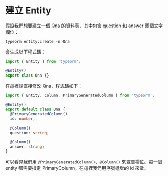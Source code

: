 # 建立 Entity

假設我們想要建立一個 Qna 的資料表，其中包含 question 和 answer 兩個文字欄位：

```
typeorm entity:create -n Qna
```

會生成以下程式碼：

```ts
import { Entity } from 'typeorm';

@Entity()
export class Qna {}
```

在這裡請直接修改 Qna，程式碼如下：

```ts
import { Entity, Column, PrimaryGeneratedColumn } from 'typeorm';

@Entity()
export default class Qna {
  @PrimaryGeneratedColumn()
  id: number;

  @Column()
  question: string;

  @Column()
  answer: string;
}
```

可以看見我們用 `@PrimaryGeneratedColumn()`、`@Column()` 來宣告欄位。每一個 entity 都需要指定 PrimaryColumn，在這裡我們用序號遞增的 id 來做。
